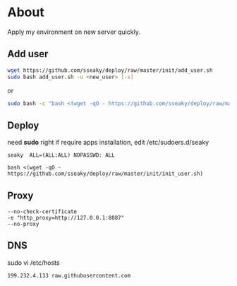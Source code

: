 # About

Apply my environment on new server quickly.



## Add user

```bash
wget https://github.com/sseaky/deploy/raw/master/init/add_user.sh
sudo bash add_user.sh -u <new_user> [-s]
```

or

```bash
sudo bash -c "bash <(wget -qO - https://github.com/sseaky/deploy/raw/master/init/add_user.sh) -u <new_user> [-s]"
```



## Deploy

need **sudo** right if require apps installation, edit /etc/sudoers.d/seaky

`seaky  ALL=(ALL:ALL) NOPASSWD: ALL`

```
bash <(wget -qO - https://github.com/sseaky/deploy/raw/master/init/init_user.sh)
```



## Proxy

```
--no-check-certificate 
-e "http_proxy=http://127.0.0.1:8087"
--no-proxy
```



## DNS

sudo vi /etc/hosts

```
199.232.4.133 raw.githubusercontent.com
```

